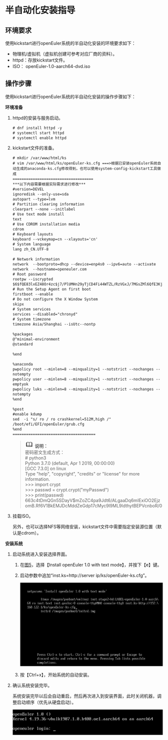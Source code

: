 # 半自动化安装指导<a name="ZH-CN_TOPIC_0187280626"></a>

## 环境要求<a name="section624913414504"></a>

使用kickstart进行openEuler系统的半自动化安装的环境要求如下：

-   物理机/虚拟机（虚拟机创建可参考对应厂商的资料）。
-   httpd：存放kickstart文件。
-   ISO： openEuler-1.0-aarch64-dvd.iso

## 操作步骤<a name="section195901411145117"></a>

使用kickstart进行openEuler系统的半自动化安装的操作步骤如下：

**环境准备**

1.  httpd的安装与服务启动。

    ```
    # dnf install httpd -y
    # systemctl start httpd
    # systemctl enable httpd
    ```

2.  kickstart文件的准备。

    ```
    # mkdir /var/www/html/ks
    # vim /var/www/html/ks/openEuler-ks.cfg ===>根据已安装openEuler系统自动生成的anaconda-ks.cfg修改得到，也可以使用system-config-kickstart工具做成
    ====================================
    ***以下内容需要根据实际需求进行修改***
    #version=DEVEL
    ignoredisk --only-use=sda
    autopart --type=lvm
    # Partition clearing information
    clearpart --none --initlabel
    # Use text mode install
    text
    # Use CDROM installation media
    cdrom
    # Keyboard layouts
    keyboard --vckeymap=cn --xlayouts='cn'
    # System language
    lang zh_CN.UTF-8
    
    # Network information
    network  --bootproto=dhcp --device=enp4s0 --ipv6=auto --activate
    network  --hostname=openeuler.com
    # Root password
    rootpw --iscrypted $6$fQE83lxEZ48Or4zc$j7/PlUMHn29yTjCD4Fi44WTZL/RzVGxJ/7MGsZMl6QfE3KjIVT7M4UrhFXbafvRq2lUddAFcyWHd5WRmXfEK20
    # Run the Setup Agent on first boot
    firstboot --enable
    # Do not configure the X Window System
    skipx
    # System services
    services --disabled="chronyd"
    # System timezone
    timezone Asia/Shanghai --isUtc--nontp
    
    %packages
    @^minimal-environment
    @standard
    
    %end
    
    %anaconda
    pwpolicy root --minlen=8 --minquality=1 --notstrict --nochanges --notempty
    pwpolicy user --minlen=8 --minquality=1 --notstrict --nochanges --emptyok
    pwpolicy luks --minlen=8 --minquality=1 --notstrict --nochanges --notempty
    %end
    
    %post
    #enable kdump
    sed  -i "s/ ro / ro crashkernel=512M,high /" /boot/efi/EFI/openEuler/grub.cfg
    %end
    =====================================
    ```

    >![](public_sys-resources/icon-note.gif) **说明：**   
    >密码密文生成方式：  
    >\# python3  
    >Python 3.7.0 \(default, Apr  1 2019, 00:00:00\)  
    >\[GCC 7.3.0\] on linux  
    >Type "help", "copyright", "credits" or "license" for more information.  
    >\>\>\> import crypt  
    >\>\>\> passwd = crypt.crypt\("myPasswd"\)  
    >\>\>\> print\(passwd\)  
    >$6$63c4tDmQGn5SDayV$mZoZC4pa9Jdt6/ALgaaDq6mIExiOO2EjzomB.Rf6V1BkEMJDcMddZeGdp17cMyc9l9ML9ldthytBEPVcnboR/0  

3.  挂载ISO。

    另外，也可以选择NFS等网络安装，kickstart文件中需要指定安装源位置（默认是cdrom）。


**安装系统**

1.  启动系统进入安装选择界面。
    1.  在[图5](启动安装.md#fig1601161484619)，选择【Install openEuler 1.0 with text mode】，并按下【e】键。
    2.  启动参数中追加“inst.ks=http://server ip/ks/openEuler-ks.cfg”。

        ![](figures/19.png)

    3.  按【Ctrl+x】，开始系统的自动安装。

2.  确认系统安装完毕。

    系统安装完毕以后会自动重启，然后再次进入到安装界面，此时关闭机器，调整启动顺序（优先从硬盘启动）。

    ![](figures/zh-cn_image_0187471756.png)


